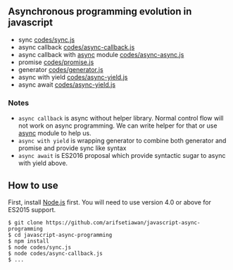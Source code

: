 
## Asynchronous programming evolution in javascript

* sync [codes/sync.js](codes/sync.js)
* async callback [codes/async-callback.js](codes/async-callback.js) 
* async callback with [async](https://github.com/caolan/async) module [codes/async-async.js](codes/sync.js)
* promise [codes/promise.js](codes/promise.js)
* generator [codes/generator.js](codes/generator.js)
* async with yield [codes/async-yield.js](codes/async-yield.js)
* async await [codes/async-yield.js](codes/async-await.js)

### Notes

* `async callback` is async without helper library. Normal control flow will not work on async programming. We can write helper for that or use [async](https://github.com/caolan/async) module to help us.
* `async with yield` is wrapping generator to combine both generator and promise and provide sync like syntax
* `async await` is ES2016 proposal which provide syntactic sugar to async with yield above.

## How to use

First, install [Node.js](https://nodejs.org/en/download/) first. You will need to use version 4.0 or above for ES2015 support.

```
$ git clone https://github.com/arifsetiawan/javascript-async-programming
$ cd javascript-async-programming
$ npm install
$ node codes/sync.js
$ node codes/async-callback.js
$ ...
```
